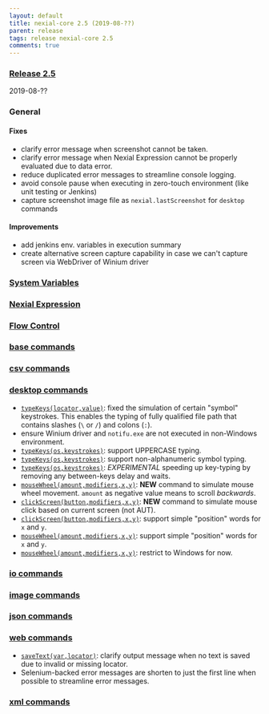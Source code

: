 ```yaml
---
layout: default
title: nexial-core 2.5 (2019-08-??)
parent: release
tags: release nexial-core 2.5
comments: true
---
```


### <a href="https://github.com/nexiality/nexial-core/releases/tag/nexial-core-v2.4_???" class="external-link" target="_nexial_link">Release 2.5</a>
2019-08-??


### General
#### Fixes
- clarify error message when screenshot cannot be taken.
- clarify error message when Nexial Expression cannot be properly evaluated due to data error.
- reduce duplicated error messages to streamline console logging.
- avoid console pause when executing in zero-touch environment (like unit testing or Jenkins)
- capture screenshot image file as `nexial.lastScreenshot` for `desktop` commands

#### Improvements
- add jenkins env. variables in execution summary
- create alternative screen capture capability in case we can't capture screen via WebDriver of Winium driver


### [System Variables](../systemvars/)


### [Nexial Expression](../expressions)


### [Flow Control](../flowcontrols)


### [base commands](../commands/base)


### [csv commands](../commands/csv)


### [desktop commands](../commands/desktop)
- [`typeKeys(locator,value)`](../commands/desktop/typeKeys(os,keystrokes)): fixed the simulation of certain "symbol" 
  keystrokes. This enables the typing of fully qualified file path that contains slashes (`\` or `/`) and colons (`:`).
- ensure Winium driver and `notifu.exe` are not executed in non-Windows environment.
- [`typeKeys(os,keystrokes)`](../commands/desktop/typeKeys(os,keystrokes)): support UPPERCASE typing.
- [`typeKeys(os,keystrokes)`](../commands/desktop/typeKeys(os,keystrokes)): support non-alphanumeric symbol typing.
- [`typeKeys(os,keystrokes)`](../commands/desktop/typeKeys(os,keystrokes)): _EXPERIMENTAL_ speeding up key-typing by
  removing any between-keys delay and waits.
- [`mouseWheel(amount,modifiers,x,y)`](../commands/desktop/mouseWheel(amount,modifiers,x,y)): **NEW** command to 
  simulate mouse wheel movement. `amount` as negative value means to scroll _backwards_.
- [`clickScreen(button,modifiers,x,y)`](../commands/desktop/clickScreen(button,modifiers,x,y)): **NEW** command to
  simulate mouse click based on current screen (not AUT).
- [`clickScreen(button,modifiers,x,y)`](../commands/desktop/clickScreen(button,modifiers,x,y)): support simple 
  "position" words for `x` and `y`.
- [`mouseWheel(amount,modifiers,x,y)`](../commands/desktop/mouseWheel(amount,modifiers,x,y)): support simple "position" 
  words for `x` and `y`.
- [`mouseWheel(amount,modifiers,x,y)`](../commands/desktop/mouseWheel(amount,modifiers,x,y)): restrict to Windows for now.
  

### [io commands](../commands/io)


### [image commands](../commands/image)


### [json commands](../commands/json)


### [web commands](../commands/web)
- [`saveText(var,locator)`](../commands/web/saveText(var,locator)): clarify output message when no text is saved due 
  to invalid or missing locator.
- Selenium-backed error messages are shorten to just the first line when possible to streamline error messages.



### [xml commands](../commands/xml)
